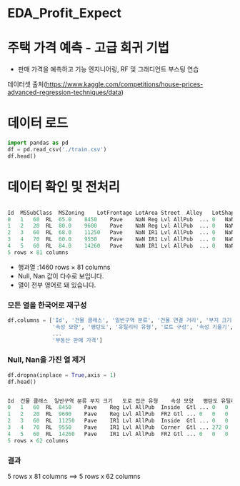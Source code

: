 # EDA_Profit_Expect

# 주택 가격 예측 - 고급 회귀 기법
* 판매 가격을 예측하고 기능 엔지니어링, RF 및 그래디언트 부스팅 연습

데이터셋 출처(https://www.kaggle.com/competitions/house-prices-advanced-regression-techniques/data)

# 데이터 로드
```python
import pandas as pd
df = pd.read_csv('./train.csv')
df.head()
```
# 데이터 확인 및 전처리

```python

Id	MSSubClass	MSZoning	LotFrontage	LotArea	Street	Alley	LotShape	LandContour	Utilities	...	PoolArea	PoolQC	Fence	MiscFeature	MiscVal	MoSold	YrSold	SaleType	SaleCondition	SalePrice
0	1	60	RL	65.0	8450	Pave	NaN	Reg	Lvl	AllPub	...	0	NaN	NaN	NaN	0	2	2008	WD	Normal	208500
1	2	20	RL	80.0	9600	Pave	NaN	Reg	Lvl	AllPub	...	0	NaN	NaN	NaN	0	5	2007	WD	Normal	181500
2	3	60	RL	68.0	11250	Pave	NaN	IR1	Lvl	AllPub	...	0	NaN	NaN	NaN	0	9	2008	WD	Normal	223500
3	4	70	RL	60.0	9550	Pave	NaN	IR1	Lvl	AllPub	...	0	NaN	NaN	NaN	0	2	2006	WD	Abnorml	140000
4	5	60	RL	84.0	14260	Pave	NaN	IR1	Lvl	AllPub	...	0	NaN	NaN	NaN	0	12	2008	WD	Normal	250000
5 rows × 81 columns
```

- 행과열 :1460 rows × 81 columns
- Null, Nan 값이 다수로 보입니다.
- 열이 전부 영어로 돼 있습니다.



### 모든 열을 한국어로 재구성

```python
df.columns = ['Id', '건물 클래스', '일반구역 분류', '건물 연결 거리', '부지 크기', '도로 접근 유형', '골목 진입 방식', ...
              '속성 모양', '평탄도', '유틸리티 유형', '로트 구성', '속성 기울기', '인근 지역', '주요 도로/철도 인접1', 
              ...
              '부동산 판매 가격']
```
### Null, Nan을 가진 열 제거
```python
df.dropna(inplace = True,axis = 1)
df.head()
```

```python

Id	건물 클래스	일반구역 분류	부지 크기	도로 접근 유형	속성 모양	평탄도	유틸리티 유형	로트 구성	속성 기울기	...	닫힌 현관 면적	3계절 베란다 면적	스크린 베란다 면적	풀 면적	기타 기능 가치	판매 월	판매 연도	판매 유형	판매 조건	부동산 판매 가격
0	1	60	RL	8450	Pave	Reg	Lvl	AllPub	Inside	Gtl	...	0	0	0	0	0	2	2008	WD	Normal	208500
1	2	20	RL	9600	Pave	Reg	Lvl	AllPub	FR2	Gtl	...	0	0	0	0	0	5	2007	WD	Normal	181500
2	3	60	RL	11250	Pave	IR1	Lvl	AllPub	Inside	Gtl	...	0	0	0	0	0	9	2008	WD	Normal	223500
3	4	70	RL	9550	Pave	IR1	Lvl	AllPub	Corner	Gtl	...	272	0	0	0	0	2	2006	WD	Abnorml	140000
4	5	60	RL	14260	Pave	IR1	Lvl	AllPub	FR2	Gtl	...	0	0	0	0	0	12	2008	WD	Normal	250000
5 rows × 62 columns
```

### 결과

5 rows x 81 columns ==> 5 rows x 62 columns 







